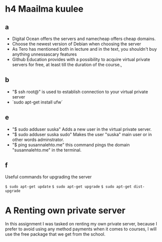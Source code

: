 # h4 Maailma kuulee

## a
- Digital Ocean offers the servers and namecheap offers cheap domains.
- Choose the newest version of Debian when choosing the server
- As Tero has mentioned both in lecture and in the text, you shouldn't buy anything unnessascary features
- Github Education provides with a possibility to acquire virtual private servers for free, at least till the duration of the course., 
## b
- "$ ssh root@" is used to establish connection to your virtual private server
- `sudo apt-get install ufw´
## e
- "$ sudo adduser suska" Adds a new user in the virtual private server.
- "$ sudo adduser suska sudo" Makes the user "suska" main user or in other words adminstrator.
- "$ ping susannalehto.me" this command pings the domain "susannalehto.me" in the terminal.
## f
  Useful commands for upgrading the server
  
  `$ sudo apt-get update`
  `$ sudo apt-get upgrade`
  `$ sudo apt-get dist-upgrade`

# A Renting own private server
In this assignment I was tasked on renting my own private server, because I prefer to avoid using any method payments when it comes to courses, I will use the free package that we get from the school. 

